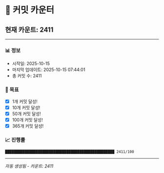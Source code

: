 # 🔢 커밋 카운터

## 현재 카운트: 2411

---

### 📊 정보
- 시작일: 2025-10-15
- 마지막 업데이트: 2025-10-15 07:44:01
- 총 커밋 수: 2411

### 🎯 목표
- [x] 1개 커밋 달성!
- [x] 10개 커밋 달성!
- [x] 50개 커밋 달성!
- [x] 100개 커밋 달성!
- [x] 365개 커밋 달성!

### 📈 진행률
```
██████████████████████████████████████████████████ 2411/100
```

---
*자동 생성됨 - 카운트: 2411*
